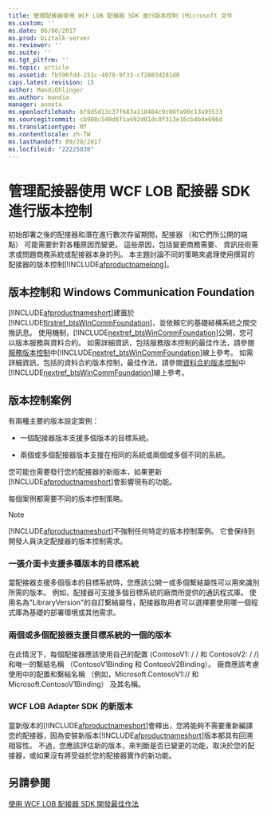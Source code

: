 ```yaml
---
title: 管理配接器使用 WCF LOB 配接器 SDK 進行版本控制 |Microsoft 文件
ms.custom: ''
ms.date: 06/08/2017
ms.prod: biztalk-server
ms.reviewer: ''
ms.suite: ''
ms.tgt_pltfrm: ''
ms.topic: article
ms.assetid: fb596fdd-251c-4978-9f33-cf2883d281d8
caps.latest.revision: 15
author: MandiOhlinger
ms.author: mandia
manager: anneta
ms.openlocfilehash: bf8d5d13c37f683a118484c9c08fa90c13a95533
ms.sourcegitcommit: cb908c540d8f1a692d01dc8f313e16cb4b4e696d
ms.translationtype: MT
ms.contentlocale: zh-TW
ms.lasthandoff: 09/20/2017
ms.locfileid: "22225830"
---
```

# <a name="manage-adapter-versioning-with-the-wcf-lob-adapter-sdk"></a>管理配接器使用 WCF LOB 配接器 SDK 進行版本控制
初始部署之後的配接器和潛在進行數次存留期間，配接器 （和它們所公開的端點） 可能需要針對各種原因而變更。 這些原因，包括變更商務需要、 資訊技術需求或問題商務系統或配接器本身的列。 本主題討論不同的策略來處理使用撰寫的配接器的版本控制[!INCLUDE[afproductnamelong](../../includes/afproductnamelong-md.md)]。  
  
## <a name="versioning-and-windows-communication-foundation"></a>版本控制和 Windows Communication Foundation  
 [!INCLUDE[afproductnameshort](../../includes/afproductnameshort-md.md)]建置於[!INCLUDE[firstref_btsWinCommFoundation](../../includes/firstref-btswincommfoundation-md.md)]，並依賴它的基礎結構系統之間交換訊息。 使用機制，[!INCLUDE[nextref_btsWinCommFoundation](../../includes/nextref-btswincommfoundation-md.md)]公開，您可以版本服務與資料合約。 如需詳細資訊，包括服務版本控制的最佳作法，請參閱[服務版本控制](http://go.microsoft.com/fwlink/?LinkId=85497)中[!INCLUDE[nextref_btsWinCommFoundation](../../includes/nextref-btswincommfoundation-md.md)]線上參考。 如需詳細資訊，包括的資料合約版本控制，最佳作法，請參閱[資料合約版本控制](http://go.microsoft.com/fwlink/?LinkId=120177)中[!INCLUDE[nextref_btsWinCommFoundation](../../includes/nextref-btswincommfoundation-md.md)]線上參考。  
  
## <a name="versioning-scenarios"></a>版本控制案例  
 有兩種主要的版本設定案例：  
  
-   一個配接器版本支援多個版本的目標系統。  
  
-   兩個或多個配接器版本支援在相同的系統或兩個或多個不同的系統。  
  
 您可能也需要發行您的配接器的新版本，如果更新[!INCLUDE[afproductnameshort](../../includes/afproductnameshort-md.md)]會影響現有的功能。  
  
 每個案例都需要不同的版本控制策略。  
  
> [!NOTE]
>  [!INCLUDE[afproductnameshort](../../includes/afproductnameshort-md.md)]不強制任何特定的版本控制案例。 它會保持到開發人員決定配接器的版本控制需求。  
  
### <a name="one-adapter-supports-multiple-versions-of-target-system"></a>一張介面卡支援多種版本的目標系統  
 當配接器支援多個版本的目標系統時，您應該公開一或多個繫結屬性可以用來識別所需的版本。 例如，配接器可支援多個目標系統的廠商所提供的通訊程式庫。 使用名為"LibraryVersion"的自訂繫結屬性，配接器取用者可以選擇要使用哪一個程式庫為基礎的部署環境或其他需求。  
  
### <a name="two-or-more-adapters-support-one-version-of-target-system"></a>兩個或多個配接器支援目標系統的一個的版本  
 在此情況下，每個配接器應該使用自己的配置 (ContosoV1: / / 和 ContosoV2: / /) 和唯一的繫結名稱 （ContosoV1Binding 和 ContosoV2Binding）。 廠商應該考慮使用中的配置和繫結名稱 （例如，Microsoft.ContosoV1:// 和 Microsoft.ContosoV1Binding） 及其名稱。  
  
### <a name="new-versions-of-the-wcf-lob-adapter-sdk"></a>WCF LOB Adapter SDK 的新版本  
 當新版本的[!INCLUDE[afproductnameshort](../../includes/afproductnameshort-md.md)]會釋出，您將能夠不需要重新編譯您的配接器，因為安裝新版本[!INCLUDE[afproductnameshort](../../includes/afproductnameshort-md.md)]版本都具有回溯相容性。 不過，您應該評估新的版本，來判斷是否已變更的功能，取決於您的配接器，或如果沒有將受益於您的配接器實作的新功能。  
  
## <a name="see-also"></a>另請參閱  
 [使用 WCF LOB 配接器 SDK 開發最佳作法](../../adapters-and-accelerators/wcf-lob-adapter-sdk/development-best-practices-using-the-wcf-lob-adapter-sdk.md)